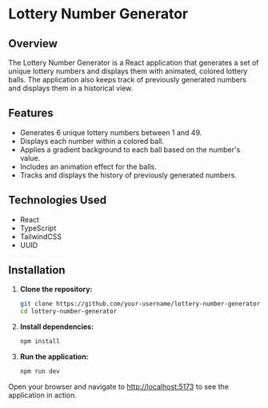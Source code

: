 # Lottery Number Generator

## Overview

The Lottery Number Generator is a React application that generates a set of unique lottery numbers and displays them with animated, colored lottery balls. The application also keeps track of previously generated numbers and displays them in a historical view.

## Features

- Generates 6 unique lottery numbers between 1 and 49.
- Displays each number within a colored ball.
- Applies a gradient background to each ball based on the number's value.
- Includes an animation effect for the balls.
- Tracks and displays the history of previously generated numbers.

## Technologies Used

- React
- TypeScript
- TailwindCSS
- UUID

## Installation

1. **Clone the repository:**

    ```sh
    git clone https://github.com/your-username/lottery-number-generator.git
    cd lottery-number-generator
    ```

2. **Install dependencies:**

    ```sh
    npm install
    ```

3. **Run the application:**

    ```sh
    npm run dev
    ```

Open your browser and navigate to <http://localhost:5173> to see the application in action.
